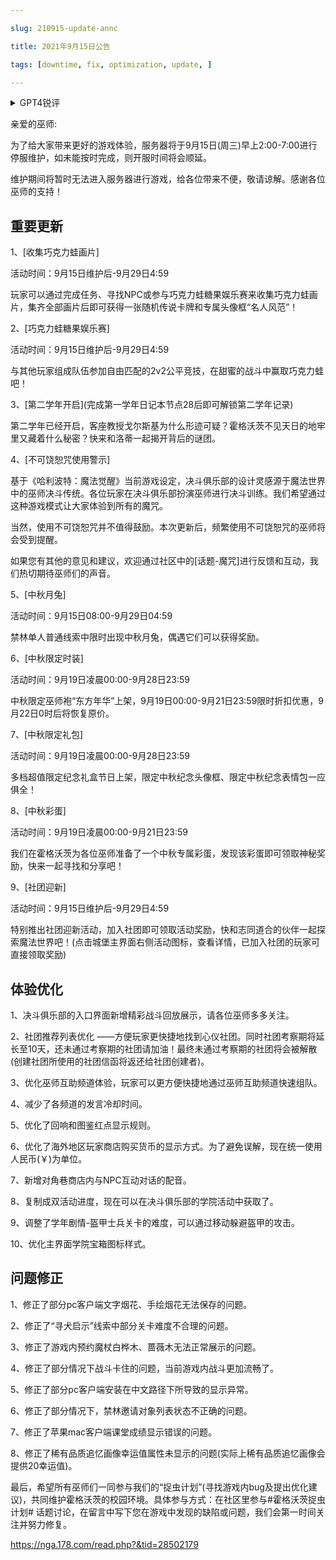 ```yaml
---

slug: 210915-update-annc

title: 2021年9月15日公告

tags: [downtime, fix, optimization, update, ]

---
```


<details>

<summary>GPT4锐评</summary>



</details>

<!--truncate-->


亲爱的巫师:

为了给大家带来更好的游戏体验，服务器将于9月15日(周三)早上2:00-7:00进行停服维护，如未能按时完成，则开服时间将会顺延。

维护期间将暂时无法进入服务器进行游戏，给各位带来不便，敬请谅解。感谢各位巫师的支持！

## 重要更新
1、[收集巧克力蛙画片]

活动时间：9月15日维护后-9月29日4:59

玩家可以通过完成任务、寻找NPC或参与巧克力蛙糖果娱乐赛来收集巧克力蛙画片，集齐全部画片后即可获得一张随机传说卡牌和专属头像框“名人风范”！

2、[巧克力蛙糖果娱乐赛]

活动时间：9月15日维护后-9月29日4:59

与其他玩家组成队伍参加自由匹配的2v2公平竞技，在甜蜜的战斗中赢取巧克力蛙吧！

3、\[第二学年开启](完成第一学年日记本节点28后即可解锁第二学年记录)

第二学年已经开启，客座教授戈尔斯基为什么形迹可疑？霍格沃茨不见天日的地牢里又藏着什么秘密？快来和洛蒂一起揭开背后的谜团。

4、[不可饶恕咒使用警示]

基于《哈利波特：魔法觉醒》当前游戏设定，决斗俱乐部的设计灵感源于魔法世界中的巫师决斗传统。各位玩家在决斗俱乐部扮演巫师进行决斗训练。我们希望通过这种游戏模式让大家体验到所有的魔咒。

当然，使用不可饶恕咒并不值得鼓励。本次更新后，频繁使用不可饶恕咒的巫师将会受到提醒。

如果您有其他的意见和建议，欢迎通过社区中的[话题-魔咒]进行反馈和互动，我们热切期待巫师们的声音。

5、[中秋月兔]

活动时间：9月15日08:00-9月29日04:59

禁林单人普通线索中限时出现中秋月兔，偶遇它们可以获得奖励。

6、[中秋限定时装]

活动时间：9月19日凌晨00:00-9月28日23:59

中秋限定巫师袍“东方年华”上架，9月19日00:00-9月21日23:59限时折扣优惠，9月22日0时后将恢复原价。

7、[中秋限定礼包]

活动时间：9月19日凌晨00:00-9月28日23:59

多档超值限定纪念礼盒节日上架，限定中秋纪念头像框、限定中秋纪念表情包一应俱全！

8、[中秋彩蛋]

活动时间：9月19日凌晨00:00-9月21日23:59

我们在霍格沃茨为各位巫师准备了一个中秋专属彩蛋，发现该彩蛋即可领取神秘奖励，快来一起寻找和分享吧！

9、[社团迎新]

活动时间：9月15日维护后-9月29日4:59

特别推出社团迎新活动，加入社团即可领取活动奖励，快和志同道合的伙伴一起探索魔法世界吧！(点击城堡主界面右侧活动图标，查看详情，已加入社团的玩家可直接领取奖励)

## <span id='optimization'>体验优化</span>
1、决斗俱乐部的入口界面新增精彩战斗回放展示，请各位巫师多多关注。

2、社团推荐列表优化 ——方便玩家更快捷地找到心仪社团。同时社团考察期将延长至10天，还未通过考察期的社团请加油！最终未通过考察期的社团将会被解散(创建社团所使用的社团信函将返还给社团创建者)。

3、优化巫师互助频道体验，玩家可以更方便快捷地通过巫师互助频道快速组队。

4、减少了各频道的发言冷却时间。

5、优化了回响和图鉴红点显示规则。

6、优化了海外地区玩家商店购买货币的显示方式。为了避免误解，现在统一使用人民币(￥)为单位。

7、新增对角巷商店内与NPC互动对话的配音。

8、复制成双活动进度，现在可以在决斗俱乐部的学院活动中获取了。

9、调整了学年剧情-盔甲士兵关卡的难度，可以通过移动躲避盔甲的攻击。

10、优化主界面学院宝箱图标样式。

## <span id='fix'>问题修正</span>
1、修正了部分pc客户端文字烟花、手绘烟花无法保存的问题。

2、修正了“寻犬启示”线索中部分关卡难度不合理的问题。

3、修正了游戏内预约魔杖白桦木、蔷薇木无法正常展示的问题。

4、修正了部分情况下战斗卡住的问题，当前游戏内战斗更加流畅了。

5、修正了部分pc客户端安装在中文路径下所导致的显示异常。

6、修正了部分情况下，禁林邀请对象列表状态不正确的问题。

7、修正了苹果mac客户端课堂成绩显示错误的问题。

8、修正了稀有品质追忆画像幸运值属性未显示的问题(实际上稀有品质追忆画像会提供20幸运值)。

最后，希望所有巫师们一同参与我们的“捉虫计划”(寻找游戏内bug及提出优化建议)，共同维护霍格沃茨的校园环境。具体参与方式：在社区里参与#霍格沃茨捉虫计划# 话题讨论，在留言中写下您在游戏中发现的缺陷或问题，我们会第一时间关注并努力修复。


https://nga.178.com/read.php?&tid=28502179
